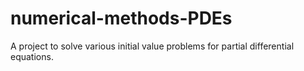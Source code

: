 # numerical-methods-PDEs
A project to solve various initial value problems for partial differential equations. 
